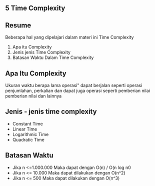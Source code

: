 ## 5 Time Complexity
## Resume
Beberapa hal yang dipelajari dalam materi ini Time Complexity
1. Apa itu Complexity
2. Jenis jenis Time Complexity
3. Batasan Waktu Dalam Time Complexity
## Apa Itu Complexity
Ukuran waktu berapa lama operasi" dapat berjalan
seperti operasi penjumlahan, perkalian dan dapat juga operasi seperti
pemberian nilai pemberian nilai dan lainnya
## Jenis - jenis time complexity
- Constant Time
- Linear Time
- Logarithmic Time
- Quadratic Time
## Batasan Waktu
- Jika n <=1.000.000 Maka dapat dengan O(n) / O(n log n0
- Jika n <= 10.000 Maka dapat dilakukan dengan O(n^2)
- Jika n <= 500 Maka dapat dilakukan dengan O(n^3)